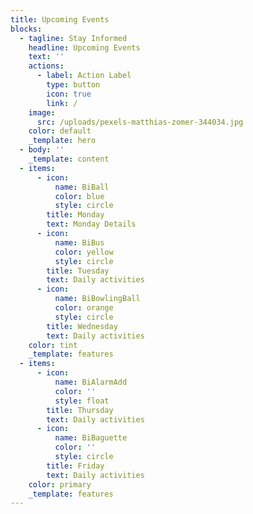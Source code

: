 ```yaml
---
title: Upcoming Events
blocks:
  - tagline: Stay Informed
    headline: Upcoming Events
    text: ''
    actions:
      - label: Action Label
        type: button
        icon: true
        link: /
    image:
      src: /uploads/pexels-matthias-zomer-344034.jpg
    color: default
    _template: hero
  - body: ''
    _template: content
  - items:
      - icon:
          name: BiBall
          color: blue
          style: circle
        title: Monday
        text: Monday Details
      - icon:
          name: BiBus
          color: yellow
          style: circle
        title: Tuesday
        text: Daily activities
      - icon:
          name: BiBowlingBall
          color: orange
          style: circle
        title: Wednesday
        text: Daily activities
    color: tint
    _template: features
  - items:
      - icon:
          name: BiAlarmAdd
          color: ''
          style: float
        title: Thursday
        text: Daily activities
      - icon:
          name: BiBaguette
          color: ''
          style: circle
        title: Friday
        text: Daily activities
    color: primary
    _template: features
---
```


